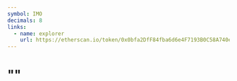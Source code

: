 ```yaml
---
symbol: IMO
decimals: 8
links:
  - name: explorer
    url: https://etherscan.io/token/0x0bfa2DfF84fba6d6e4F7193B0C58A740e2f1523A
---
```


# ""
